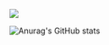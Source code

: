 ![](https://komarev.com/ghpvc/?username=Adefit007&color=red)

<!-- [![Anurag's GitHub stats](https://github-readme-stats.vercel.app/api?username=Adefit007)](https://github.com/anuraghazra/github-readme-stats) -->
![Anurag's GitHub stats](https://github-readme-stats.vercel.app/api?username=Adefit007&show_icons=true&theme=radical)
